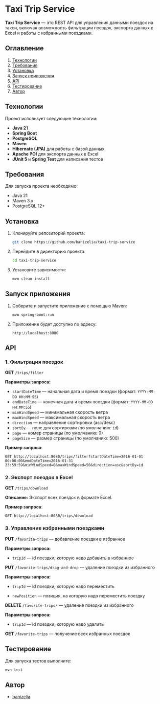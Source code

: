 # Taxi Trip Service

**Taxi Trip Service** — это REST API для управления данными поездок на такси, включая возможность фильтрации поездок, экспорта данных в Excel и работы с избранными поездками.

## Оглавление
1. [Технологии](#технологии)
2. [Требования](#требования)
3. [Установка](#установка)
4. [Запуск приложения](#запуск-приложения)
5. [API](#api)
6. [Тестирование](#тестирование)
7. [Автор](#автор)

## Технологии

Проект использует следующие технологии:
- **Java 21**
- **Spring Boot**
- **PostgreSQL**
- **Maven**
- **Hibernate (JPA)** для работы с базой данных
- **Apache POI** для экспорта данных в Excel
- **JUnit 5** и **Spring Test** для написания тестов

## Требования

Для запуска проекта необходимо:
- Java 21
- Maven 3.x
- PostgreSQL 12+

## Установка

1. Клонируйте репозиторий проекта:
   ```bash
   git clone https://github.com/banizelia/taxi-trip-service
   ```

2. Перейдите в директорию проекта:
   ```bash
   cd taxi-trip-service
   ```

3. Установите зависимости:
   ```bash
   mvn clean install
   ```

## Запуск приложения

1. Соберите и запустите приложение с помощью Maven:
   ```bash
   mvn spring-boot:run
   ```

2. Приложение будет доступно по адресу:
   ```
   http://localhost:8080
   ```

## API

### 1. Фильтрация поездок
**GET** `/trips/filter`

**Параметры запроса:**
- `startDateTime` — начальная дата и время поездки (формат: `YYYY-MM-DD HH:MM:SS`)
- `endDateTime` — конечная дата и время поездки (формат: `YYYY-MM-DD HH:MM:SS`)
- `minWindSpeed` — минимальная скорость ветра
- `maxWindSpeed` — максимальная скорость ветра
- `direction` — направление сортировки (asc/desc)
- `sortBy` — поле для сортировки (по умолчанию: `id`)
- `page` — номер страницы (по умолчанию: 0)
- `pageSize` — размер страницы (по умолчанию: 500)

**Пример запроса:**
```http
GET http://localhost:8080/trips/filter?startDateTime=2016-01-01 00:00:00&endDateTime=2016-01-31 23:59:59&minWindSpeed=0&maxWindSpeed=50&direction=asc&sortBy=id
```

### 2. Экспорт поездок в Excel
**GET** `/trips/download`

**Описание:** Экспорт всех поездок в формате Excel.

**Пример запроса:**
```http
GET http://localhost:8080/trips/download
```

### 3. Управление избранными поездками
**PUT** `/favorite-trips` — добавление поездки в избранное

  **Параметры запроса:**

  - `tripId` — id поездки, которую надо добавить в избранное
  
**PUT** `/favorite-trips/drag-and-drop` — удаление поездки из избранного

  **Параметры запроса:**

  - `tripId` — id поездки, которую надо переместить

  - `newPosition` — позиция, на которую надо переместить поездку

**DELETE** `/favorite-trips/` — удаление поездки из избранного

  **Параметры запроса:**

  - `tripId` — id поездки, которую надо удалить
  
**GET** `/favorite-trips` — получение всех избранных поездок

## Тестирование

Для запуска тестов выполните:
```bash
mvn test
```

## Автор

- [banizelia](https://github.com/banizelia)
